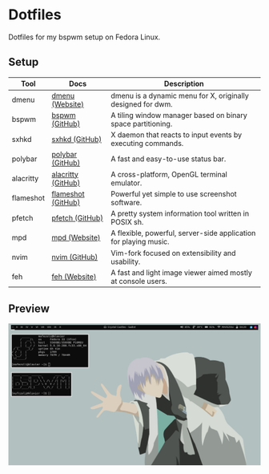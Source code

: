 # Dotfiles
Dotfiles for my bspwm setup on Fedora Linux.

## Setup

| Tool    | Docs    | Description    |
|---------------- | --------------- | --------------- |
| dmenu    | [dmenu (Website)](https://tools.suckless.org/dmenu/)    | dmenu is a dynamic menu for X, originally designed for dwm.    |
| bspwm    | [bspwm (GitHub)](https://github.com/baskerville/bspwm)    | A tiling window manager based on binary space partitioning.     |
| sxhkd   | [sxhkd (GitHub)](https://github.com/baskerville/sxhkd)  | X daemon that reacts to input events by executing commands.   |
| polybar   | [polybar (GitHub)](https://github.com/polybar/polybar)   | A fast and easy-to-use status bar.    |
| alacritty   | [alacritty (GitHub)](https://github.com/alacritty/alacritty)    | A cross-platform, OpenGL terminal emulator.    |
| flameshot   | [flameshot (GitHub)](https://github.com/flameshot-org/flameshot)   | Powerful yet simple to use screenshot software.      |
| pfetch    | [pfetch (GitHub)](https://github.com/dylanaraps/pfetch)   | A pretty system information tool written in POSIX sh.   |
| mpd    | [mpd (Website)](https://www.musicpd.org/)   | A flexible, powerful, server-side application for playing music.   |
| nvim    | [nvim (GitHub)](https://github.com/neovim/neovim)   | Vim-fork focused on extensibility and usability.   |
| feh    | [feh (Website)](https://feh.finalrewind.org/)   | A fast and light image viewer aimed mostly at console users.   |

## Preview
![ginpreview.png](https://github.com/mafezoli/dotfiles/blob/main/previews/ginpreview.png)
